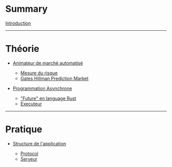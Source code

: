 # Summary

[Introduction](introduction.md)

---

# Théorie

- [Animateur de marché automatisé](mm/intro.md)

  - [Mesure du risque](mm/costfn.md)
  - [Gates Hillman Prediction Market](mm/ghpm.md)

- [Programmation Asynchrone](async/intro.md)

  - ["Future" en language Rust](async/futures.md)
  - [Executeur](async/executor.md)

<!--
 - ["I/O" asynchrone](async/io.md)
-->

---

# Pratique

- [Structure de l'application](app/intro.md)

  - [Protocol](app/protocol.md)
  - [Serveur](app/server.md)
    <!--
  - [Clients](app/clients.md)

- [Serveur](server/intro.md)

  - [Executeur à un thread](server/executor.md)
  - [Ressources I/O](server/io.md)
  - [Marché](server/market.md) -->

- [Experience](result/intro.md)
  - [Mise en place](result/setup.md)
  - [Stratégies](result/strategies.md)
  - [Résultats](result/results.md)

---

[Conclusion](conclusion.md)

[Documentation](documentation.md)
